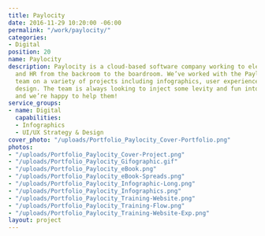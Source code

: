 ```yaml
---
title: Paylocity
date: 2016-11-29 10:20:00 -06:00
permalink: "/work/paylocity/"
categories:
- Digital
position: 20
name: Paylocity
description: Paylocity is a cloud-based software company working to elevate payroll
  and HR from the backroom to the boardroom. We’ve worked with the Paylocity marketing
  team on a variety of projects including infographics, user experience, and environmental
  design. The team is always looking to inject some levity and fun into their information
  and we’re happy to help them!
service_groups:
- name: Digital
  capabilities:
  - Infographics
  - UI/UX Strategy & Design
cover_photo: "/uploads/Portfolio_Paylocity_Cover-Portfolio.png"
photos:
- "/uploads/Portfolio_Paylocity_Cover-Project.png"
- "/uploads/Portfolio_Paylocity_Gifographic.gif"
- "/uploads/Portfolio_Paylocity_eBook.png"
- "/uploads/Portfolio_Paylocity_eBook-Spreads.png"
- "/uploads/Portfolio_Paylocity_Infographic-Long.png"
- "/uploads/Portfolio_Paylocity_Infographics.png"
- "/uploads/Portfolio_Paylocity_Training-Website.png"
- "/uploads/Portfolio_Paylocity_Training-Flow.png"
- "/uploads/Portfolio_Paylocity_Training-Website-Exp.png"
layout: project
---
```


